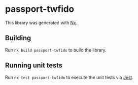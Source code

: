 # passport-twfido

This library was generated with [Nx](https://nx.dev).

## Building

Run `nx build passport-twfido` to build the library.

## Running unit tests

Run `nx test passport-twfido` to execute the unit tests via [Jest](https://jestjs.io).

